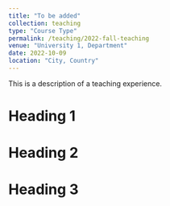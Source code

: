 ```yaml
---
title: "To be added"
collection: teaching
type: "Course Type"
permalink: /teaching/2022-fall-teaching
venue: "University 1, Department"
date: 2022-10-09
location: "City, Country"
---
```


This is a description of a teaching experience. 

Heading 1
======

Heading 2
======

Heading 3
======
